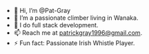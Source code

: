 - 👋 Hi, I’m @Pat-Gray
- 👀 I’m a passionate climber living in Wanaka.
- 🌱 I do full stack development.
- 📫 Reach me at patrickgray1996@gmail.com.
- ⚡ Fun fact: Passionate Irish Whistle Player.

<!---
Pat-Gray/Pat-Gray is a ✨ special ✨ repository because its `README.md` (this file) appears on your GitHub profile.
You can click the Preview link to take a look at your changes.
--->
